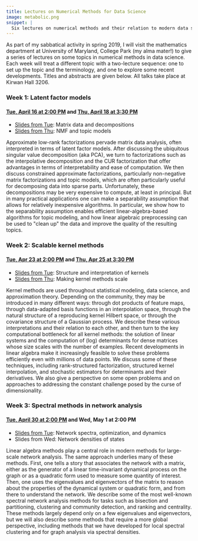 ```yaml
---
title: Lectures on Numerical Methods for Data Science
image: metabolic.png
snippet: |
  Six lectures on numerical methods and their relation to modern data science.
---
```


As part of my sabbatical activity in spring 2019, I will visit the
mathematics department at University of Maryland, College Park (my
alma mater!) to give a series of lectures on some topics in numerical
methods in data science.  Each week will treat a different topic with
a two-lecture sequence: one to set up the topic and the terminology,
and one to explore some recent developments.  Titles and abstracts are
given below.  All talks take place at Kirwan Hall 3206.


### Week 1: Latent factor models
#### [Tue, April 16 at 2:00 PM](http://www.cs.cornell.edu/~bindel/present/2019-04-umcp_latent1.pdf) and [Thu, April 18 at 3:30 PM](http://www.cs.cornell.edu/~bindel/present/2019-04-umcp_latent2.pdf)

- [Slides from Tue](http://www.cs.cornell.edu/~bindel/present/2019-04-umcp_latent1.pdf): Matrix data and decompositions
- [Slides from Thu](http://www.cs.cornell.edu/~bindel/present/2019-04-umcp_latent2.pdf): NMF and topic models

Approximate low-rank factorizations pervade matrix data analysis,
often interpreted in terms of latent factor models.  After discussing
the ubiquitous singular value decomposition (aka PCA), we turn to
factorizations such as the interpolative decomposition and the CUR
factorization that offer advantages in terms of interpretability and
ease of computation.  We then discuss constrained approximate
factorizations, particularly non-negative matrix factorizations and
topic models, which are often particularly useful for decomposing data
into sparse parts.  Unfortunately, these decompositions may be very
expensive to compute, at least in principal.  But in many practical
applications one can make a separability assumption that allows for
relatively inexpensive algorithms.  In particular, we show how to the
separability assumption enables efficient linear-algebra-based
algorithms for topic modeling, and how linear algebraic preprocessing
can be used to "clean up" the data and improve the quality of the
resulting topics.


### Week 2: Scalable kernel methods
#### [Tue, Apr 23 at 2:00 PM](http://www.cs.cornell.edu/~bindel/present/2019-04-umcp_kernel1.pdf) and [Thu, Apr 25 at 3:30 PM](http://www.cs.cornell.edu/~bindel/present/2019-04-umcp_kernel2.pdf)

- [Slides from Tue](http://www.cs.cornell.edu/~bindel/present/2019-04-umcp_kernel1.pdf): Structure and interpretation of kernels
- [Slides from Thu](http://www.cs.cornell.edu/~bindel/present/2019-04-umcp_kernel2.pdf): Making kernel methods scale

Kernel methods are used throughout statistical modeling, data
science, and approximation theory.  Depending on the community, they
may be introduced in many different ways: through dot products of
feature maps, through data-adapted basis functions in an interpolation
space, through the natural structure of a reproducing kernel Hilbert
space, or through the covariance structure of a Gaussian process.  We
describe these various interpretations and their relation to each
other, and then turn to the key computational bottleneck for all
kernel methods: the solution of linear systems and the computation of
(log) determinants for dense matrices whose size scales with the
number of examples.  Recent developments in linear algebra make it
increasingly feasible to solve these problems efficiently even with
millions of data points.  We discuss some of these techniques,
including rank-structured factorization, structured kernel
interpolation, and stochastic estimators for determinants and their
derivatives.  We also give a perspective on some open problems and
on approaches to addressing the constant challenge posed by the
curse of dimensionality.


### Week 3: Spectral methods in network analysis
#### [Tue, April 30 at 2:00 PM](http://www.cs.cornell.edu/~bindel/present/2019-04-umcp_network1.pdf) and Wed, May 1 at 2:00 PM

- [Slides from Tue](http://www.cs.cornell.edu/~bindel/present/2019-04-umcp_network1.pdf): Network spectra, optimization, and dynamics
- Slides from Wed: Network densities of states

Linear algebra methods play a central role in modern methods for
large-scale network analysis.  The same approach underlies many of
these methods.  First, one tells a story that associates the network
with a matrix, either as the generator of a linear time-invariant
dynamical process on the graph or as a quadratic form used to
measure some quantity of interest.  Then, one uses the eigenvalues and
eigenvectors of the matrix to reason about the properties of the
dynamical system or quadratic form, and from there to understand the
network.  We describe some of the most well-known spectral network analysis
methods for tasks such as bisection and partitioning, clustering and
community detection, and ranking and centrality.  These methods
largely depend only on a few eigenvalues and eigenvectors, but we will
also describe some methods that require a more global perspective,
including methods that we have developed for local spectral clustering
and for graph analysis via spectral densities.
